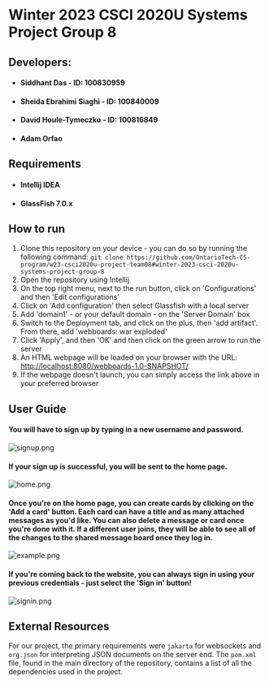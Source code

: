 # Winter 2023 CSCI 2020U Systems Project Group 8

## Developers:
* #### Siddhant Das - ID: 100830959
* #### Sheida Ebrahimi Siaghi - ID: 100840009
* #### David Houle-Tymeczko - ID: 100816849
* #### Adam Orfao 

## Requirements
* #### Intellij IDEA
* #### GlassFish 7.0.x

## How to run

1. Clone this repository on your device - you can do so by running the following command:
```git clone https://github.com/OntarioTech-CS-program/w23-csci2020u-project-team08#winter-2023-csci-2020u-systems-project-group-8```
2. Open the repository using Intellij
3. On the top right menu, next to the run button, click on 'Configurations' and then 'Edit configurations'
4. Click on 'Add configuration' then select Glassfish with a local server
5. Add 'domain1' - or your default domain - on the 'Server Domain' box
6. Switch to the Deployment tab, and click on the plus, then 'add artifact'. From there, add 'webboards: war exploded'
7. Click 'Apply', and then 'OK' and then click on the green arrow to run the server
8. An HTML webpage will be loaded on your browser with the URL: <http://localhost:8080/webboards-1.0-SNAPSHOT/>
9. If the webpage doesn't launch, you can simply access the link above in your preferred browser

## User Guide
#### You will have to sign up by typing in a new username and password.
![signup.png](signup.png)

#### If your sign up is successful, you will be sent to the home page. 
![home.png](home.png)

#### Once you're on the home page, you can create cards by clicking on the 'Add a card' button. Each card can have a title and as many attached messages as you'd like. You can also delete a message or card once you're done with it. If a different user joins, they will be able to see all of the changes to the shared message board once they log in.
![example.png](example.png)

#### If you're coming back to the website, you can always sign in using your previous credentials - just select the 'Sign in' button!
![signin.png](signin.png)

## External Resources
For our project, the primary requirements were `jakarta` for websockets and `org.json` for interpreting JSON documents on the server end. The `pom.xml` file, found in the main directory of the repository, contains a list of all the dependencies used in the project.
